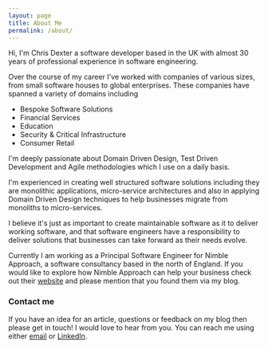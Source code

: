 ```yaml
---
layout: page
title: About Me
permalink: /about/
---
```

Hi, I'm Chris Dexter a software developer based in the UK with almost 30 years of professional experience in software engineering. 

Over the course of my career I've worked with companies of various sizes, from small software houses to global enterprises.
These companies have spanned a variety of domains including 
* Bespoke Software Solutions
* Financial Services
* Education
* Security & Critical Infrastructure
* Consumer Retail

I'm deeply passionate about Domain Driven Design, Test Driven Development and Agile methodologies which I use on a daily basis.

I'm experienced in creating well structured software solutions including they are monolithic applications, micro-service architectures and also in  applying Domain Driven Design techniques to help businesses migrate from monoliths to micro-services. 

I believe it's just as important to create maintainable software as it to deliver working software, and that software engineers have a responsibility to deliver solutions that businesses can take forward as their needs evolve.

Currently I am working as a Principal Software Engineer for Nimble Approach, a software consultancy based in the north of England. If you would like to explore how Nimble Approach can help your business check out their [website](https://www.nimbleapproach.com) and please mention that you found them via my blog.

### Contact me
If you have an idea for an article, questions or feedback on my blog then please get in touch! I would love to hear from you.
You can reach me using either [email](mailto:chris.dexter.blog@outlook.com?subject=Blog&map;Response) or [LinkedIn](https://www.linkedin.com/in/chris-dexter/).
